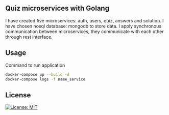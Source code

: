 ## Quiz microservices with Golang
I have created five microservices: auth, users, quiz, answers and solution. 
I have chosen nosql database: mongodb to store data. I apply synchronous communication between microservices, 
they communicate with each other through rest interface.

## Usage
Command to run application
```bash
docker-compose up --build -d
docker-compose logs -f name_service
```

## License

[![License: MIT](https://img.shields.io/badge/License-MIT-yellow.svg)](https://opensource.org/licenses/MIT)  
